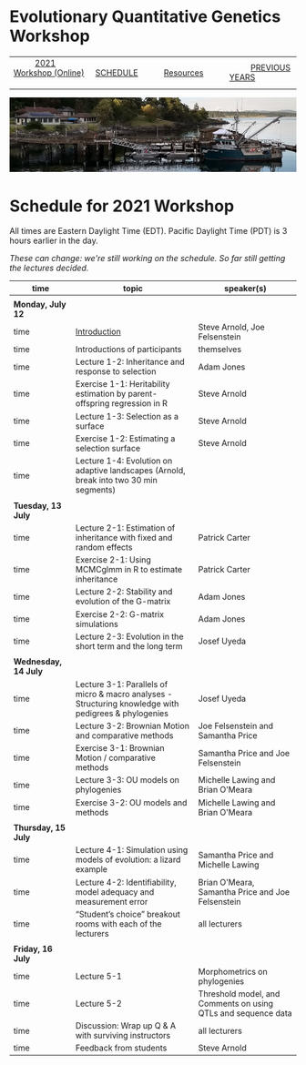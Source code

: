 
# Evolutionary Quantitative Genetics Workshop #

|        |        |        |    |
|--------|---------------------------------------------|--------------------|------------------------------------------|
| &nbsp;&nbsp;&nbsp;&nbsp;&nbsp;&nbsp;&nbsp;&nbsp;&nbsp; [2021 Workshop (Online)](/index.html) &nbsp;&nbsp;&nbsp;&nbsp;&nbsp;&nbsp;&nbsp;&nbsp;&nbsp; | &nbsp;&nbsp;&nbsp;&nbsp;&nbsp;&nbsp;&nbsp;&nbsp;&nbsp;&nbsp;&nbsp;&nbsp; [SCHEDULE](/2021/schedule.html) &nbsp;&nbsp;&nbsp;&nbsp;&nbsp;&nbsp;&nbsp;&nbsp;&nbsp; | &nbsp;&nbsp;&nbsp;&nbsp;&nbsp;&nbsp;&nbsp;&nbsp;&nbsp;&nbsp;&nbsp;&nbsp; [Resources](/2021/resources.html) &nbsp;&nbsp;&nbsp;&nbsp;&nbsp;&nbsp;&nbsp;&nbsp;&nbsp; | &nbsp;&nbsp;&nbsp;&nbsp;&nbsp;&nbsp;&nbsp;&nbsp;&nbsp; [PREVIOUS YEARS](https://blogs.uw.edu/fhleqg/previous-years) &nbsp;&nbsp;&nbsp;&nbsp;&nbsp;&nbsp; |


<div align="left">
<img src="/media/FHLimage2018b.jpg" alt="FHL waterfront in 2018">
</div>

# Schedule for 2021 Workshop #

All times are Eastern Daylight Time (EDT).  Pacific Daylight Time (PDT) is 3 hours earlier in the day.

_These can change: we're still working on the schedule.  So far still getting the lectures decided._


| time | topic  |  speaker(s) |
|------|--------|-------------|
| | | |
| **Monday, July 12**  |   |    |   
| time | [Introduction](lecture1-1.html) | Steve Arnold, Joe Felsenstein |
| time | Introductions of participants | themselves |
| time | Lecture 1-2:  Inheritance and response to selection | Adam Jones | 
| time | Exercise 1-1:  Heritability estimation by parent-offspring regression in R | Steve Arnold | 
| time | Lecture 1-3:  Selection as a surface | Steve Arnold |
| time | Exercise 1-2:  Estimating a selection surface  | Steve Arnold | 
| time | Lecture 1-4:  Evolution on adaptive landscapes (Arnold, break into two 30 min segments)
|  |  |  |
| **Tuesday, 13 July** | | |
| time | Lecture 2-1:  Estimation of inheritance with fixed and random effects | Patrick Carter | 
| time | Exercise 2-1:  Using MCMCglmm in R to estimate inheritance | Patrick Carter | 
| time | Lecture 2-2:  Stability and evolution of the G-matrix | Adam Jones | 
| time | Exercise 2-2:  G-matrix simulations | Adam Jones | 
| time | Lecture 2-3:  Evolution in the short term and the long term | Josef Uyeda |  
| | | |
| **Wednesday, 14 July** | | |
| time | Lecture 3-1: Parallels of micro & macro analyses - Structuring knowledge with pedigrees & phylogenies | Josef Uyeda | 
| time | Lecture 3-2: Brownian Motion and comparative methods | Joe Felsenstein and Samantha Price |
| time | Exercise 3-1: Brownian Motion / comparative methods | Samantha Price and Joe Felsenstein | 
| time | Lecture 3-3: OU models on phylogenies | Michelle Lawing and Brian O'Meara |
| time | Exercise 3-2: OU models and methods | Michelle Lawing and Brian O'Meara |
| | | |
| **Thursday, 15 July** | | |
| time | Lecture 4-1: Simulation using models of evolution: a lizard example | Samantha Price and Michelle Lawing |
| time | Lecture 4-2: Identifiability, model adequacy and measurement error | Brian O'Meara, Samantha Price and Joe Felsenstein | 
| time | “Student’s choice” breakout rooms with each of the lecturers | all lecturers |
| | | |
| **Friday, 16 July** | | |
| time | Lecture 5-1 | Morphometrics on phylogenies | Joe Felsenstein and Michelle Lawing |
| time | Lecture 5-2 | Threshold model, and Comments on using QTLs and sequence data | Joe Felsenstein |
| time | Discussion: Wrap up Q \& A with surviving instructors | all lecturers |
| time | Feedback from students | Steve Arnold |
